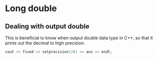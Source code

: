 # Long double

## Dealing with output double

This is beneficial to know when output double data type in C++,  so that it prints out the decimal to high precision. 

```cpp
cout << fixed << setprecision(20) << ans << endl;
```